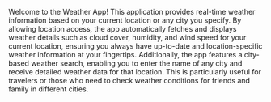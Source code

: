 Welcome to the Weather App! This application provides real-time weather information based on your current location or any city you specify. By allowing location access, the app automatically fetches and displays 
weather details such as cloud cover, humidity, and wind speed for your current location, ensuring you always have up-to-date and location-specific weather information at your fingertips. Additionally, the app 
features a city-based weather search, enabling you to enter the name of any city and receive detailed weather data for that location. This is particularly useful for travelers or those who need to check weather
conditions for friends and family in different cities. 
